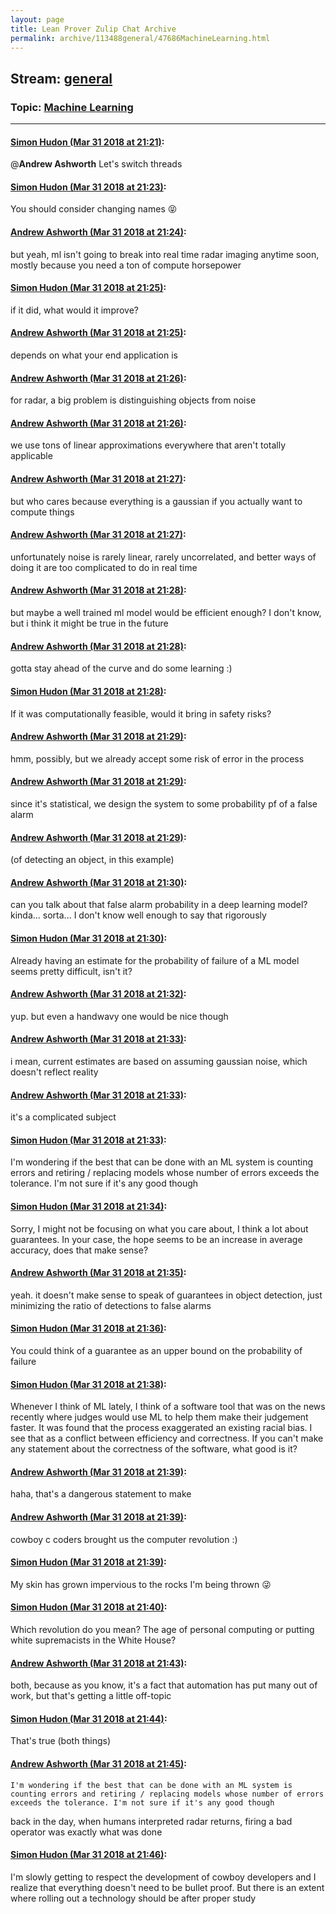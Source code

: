 ```yaml
---
layout: page
title: Lean Prover Zulip Chat Archive 
permalink: archive/113488general/47686MachineLearning.html
---
```


## Stream: [general](index.html)
### Topic: [Machine Learning](47686MachineLearning.html)

---

#### [Simon Hudon (Mar 31 2018 at 21:21)](https://leanprover.zulipchat.com/#narrow/stream/113488-general/topic/Machine%20Learning/near/124463630):
@**Andrew Ashworth** Let's switch threads

#### [Simon Hudon (Mar 31 2018 at 21:23)](https://leanprover.zulipchat.com/#narrow/stream/113488-general/topic/Machine%20Learning/near/124463678):
You should consider changing names :stuck_out_tongue_closed_eyes:

#### [Andrew Ashworth (Mar 31 2018 at 21:24)](https://leanprover.zulipchat.com/#narrow/stream/113488-general/topic/Machine%20Learning/near/124463722):
but yeah, ml isn't going to break into real time radar imaging anytime soon, mostly because you need a ton of compute horsepower

#### [Simon Hudon (Mar 31 2018 at 21:25)](https://leanprover.zulipchat.com/#narrow/stream/113488-general/topic/Machine%20Learning/near/124463729):
if it did, what would it improve?

#### [Andrew Ashworth (Mar 31 2018 at 21:25)](https://leanprover.zulipchat.com/#narrow/stream/113488-general/topic/Machine%20Learning/near/124463730):
depends on what your end application is

#### [Andrew Ashworth (Mar 31 2018 at 21:26)](https://leanprover.zulipchat.com/#narrow/stream/113488-general/topic/Machine%20Learning/near/124463771):
for radar, a big problem is distinguishing objects from noise

#### [Andrew Ashworth (Mar 31 2018 at 21:26)](https://leanprover.zulipchat.com/#narrow/stream/113488-general/topic/Machine%20Learning/near/124463774):
we use tons of linear approximations everywhere that aren't totally applicable

#### [Andrew Ashworth (Mar 31 2018 at 21:27)](https://leanprover.zulipchat.com/#narrow/stream/113488-general/topic/Machine%20Learning/near/124463782):
but who cares because everything is a gaussian if you actually want to compute things

#### [Andrew Ashworth (Mar 31 2018 at 21:27)](https://leanprover.zulipchat.com/#narrow/stream/113488-general/topic/Machine%20Learning/near/124463788):
unfortunately noise is rarely linear, rarely uncorrelated, and better ways of doing it are too complicated to do in real time

#### [Andrew Ashworth (Mar 31 2018 at 21:28)](https://leanprover.zulipchat.com/#narrow/stream/113488-general/topic/Machine%20Learning/near/124463828):
but maybe a well trained ml model would be efficient enough? I don't know, but i think it might be true in the future

#### [Andrew Ashworth (Mar 31 2018 at 21:28)](https://leanprover.zulipchat.com/#narrow/stream/113488-general/topic/Machine%20Learning/near/124463831):
gotta stay ahead of the curve and do some learning :)

#### [Simon Hudon (Mar 31 2018 at 21:28)](https://leanprover.zulipchat.com/#narrow/stream/113488-general/topic/Machine%20Learning/near/124463833):
If it was computationally feasible, would it bring in safety risks?

#### [Andrew Ashworth (Mar 31 2018 at 21:29)](https://leanprover.zulipchat.com/#narrow/stream/113488-general/topic/Machine%20Learning/near/124463841):
hmm, possibly, but we already accept some risk of error in the process

#### [Andrew Ashworth (Mar 31 2018 at 21:29)](https://leanprover.zulipchat.com/#narrow/stream/113488-general/topic/Machine%20Learning/near/124463843):
since it's statistical, we design the system to some probability pf of a false alarm

#### [Andrew Ashworth (Mar 31 2018 at 21:29)](https://leanprover.zulipchat.com/#narrow/stream/113488-general/topic/Machine%20Learning/near/124463845):
(of detecting an object, in this example)

#### [Andrew Ashworth (Mar 31 2018 at 21:30)](https://leanprover.zulipchat.com/#narrow/stream/113488-general/topic/Machine%20Learning/near/124463887):
can you talk about that false alarm probability in a deep learning model? kinda... sorta... I don't know well enough to say that rigorously

#### [Simon Hudon (Mar 31 2018 at 21:30)](https://leanprover.zulipchat.com/#narrow/stream/113488-general/topic/Machine%20Learning/near/124463888):
Already having an estimate for the probability of failure of a ML model seems pretty difficult, isn't it?

#### [Andrew Ashworth (Mar 31 2018 at 21:32)](https://leanprover.zulipchat.com/#narrow/stream/113488-general/topic/Machine%20Learning/near/124463938):
yup. but even a handwavy one would be nice though

#### [Andrew Ashworth (Mar 31 2018 at 21:33)](https://leanprover.zulipchat.com/#narrow/stream/113488-general/topic/Machine%20Learning/near/124463947):
i mean, current estimates are based on assuming gaussian noise, which doesn't reflect reality

#### [Andrew Ashworth (Mar 31 2018 at 21:33)](https://leanprover.zulipchat.com/#narrow/stream/113488-general/topic/Machine%20Learning/near/124463948):
it's a complicated subject

#### [Simon Hudon (Mar 31 2018 at 21:33)](https://leanprover.zulipchat.com/#narrow/stream/113488-general/topic/Machine%20Learning/near/124463949):
I'm wondering if the best that can be done with an ML system is counting errors and retiring / replacing models whose number of errors exceeds the tolerance. I'm not sure if it's any good though

#### [Simon Hudon (Mar 31 2018 at 21:34)](https://leanprover.zulipchat.com/#narrow/stream/113488-general/topic/Machine%20Learning/near/124463994):
Sorry, I might not be focusing on what you care about, I think a lot about guarantees. In your case, the hope seems to be an increase in average accuracy, does that make sense?

#### [Andrew Ashworth (Mar 31 2018 at 21:35)](https://leanprover.zulipchat.com/#narrow/stream/113488-general/topic/Machine%20Learning/near/124464000):
yeah. it doesn't make sense to speak of guarantees in object detection, just minimizing the ratio of detections to false alarms

#### [Simon Hudon (Mar 31 2018 at 21:36)](https://leanprover.zulipchat.com/#narrow/stream/113488-general/topic/Machine%20Learning/near/124464040):
You could think of a guarantee as an upper bound on the probability of failure

#### [Simon Hudon (Mar 31 2018 at 21:38)](https://leanprover.zulipchat.com/#narrow/stream/113488-general/topic/Machine%20Learning/near/124464089):
Whenever I think of ML lately, I think of a software tool that was on the news recently where judges would use ML to help them make their judgement faster. It was found that the process exaggerated an existing racial bias. I see that as a conflict between efficiency and correctness. If you can't make any statement about the correctness of the software, what good is it?

#### [Andrew Ashworth (Mar 31 2018 at 21:39)](https://leanprover.zulipchat.com/#narrow/stream/113488-general/topic/Machine%20Learning/near/124464095):
haha, that's a dangerous statement to make

#### [Andrew Ashworth (Mar 31 2018 at 21:39)](https://leanprover.zulipchat.com/#narrow/stream/113488-general/topic/Machine%20Learning/near/124464097):
cowboy c coders brought us the computer revolution :)

#### [Simon Hudon (Mar 31 2018 at 21:39)](https://leanprover.zulipchat.com/#narrow/stream/113488-general/topic/Machine%20Learning/near/124464099):
My skin has grown impervious to the rocks I'm being thrown :stuck_out_tongue_winking_eye:

#### [Simon Hudon (Mar 31 2018 at 21:40)](https://leanprover.zulipchat.com/#narrow/stream/113488-general/topic/Machine%20Learning/near/124464144):
Which revolution do you mean? The age of personal computing or putting white supremacists in the White House?

#### [Andrew Ashworth (Mar 31 2018 at 21:43)](https://leanprover.zulipchat.com/#narrow/stream/113488-general/topic/Machine%20Learning/near/124464192):
both, because as you know, it's a fact that automation has put many out of work, but that's getting a little off-topic

#### [Simon Hudon (Mar 31 2018 at 21:44)](https://leanprover.zulipchat.com/#narrow/stream/113488-general/topic/Machine%20Learning/near/124464241):
That's true (both things)

#### [Andrew Ashworth (Mar 31 2018 at 21:45)](https://leanprover.zulipchat.com/#narrow/stream/113488-general/topic/Machine%20Learning/near/124464249):
```quote
I'm wondering if the best that can be done with an ML system is counting errors and retiring / replacing models whose number of errors exceeds the tolerance. I'm not sure if it's any good though
```
back in the day, when humans interpreted radar returns, firing a bad operator was exactly what was done

#### [Simon Hudon (Mar 31 2018 at 21:46)](https://leanprover.zulipchat.com/#narrow/stream/113488-general/topic/Machine%20Learning/near/124464292):
I'm slowly getting to respect the development of cowboy developers and I realize that everything doesn't need to be bullet proof. But there is an extent where rolling out a technology should be after proper study

